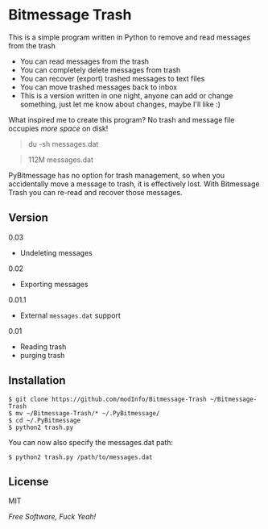 Bitmessage Trash
=========

This is a simple program written in Python to remove and read messages from the trash

  - You can read messages from the trash
  - You can completely delete messages from trash
  - You can recover (export) trashed messages to text files
  - You can move trashed messages back to inbox
  - This is a version written in one night, anyone can add or change something, just let me know about changes, maybe I'll like :)


What inspired me to create this program? 
No trash and message file occupies _more space_ on disk!

> du -sh messages.dat

> 112M  messages.dat

PyBitmessage has no option for trash management, so when you accidentally move a message to trash, it is effectively lost. With Bitmessage Trash you can re-read and recover those messages.

Version
-

0.03
 - Undeleting messages

0.02
 - Exporting messages

0.01.1
 - External `messages.dat` support

0.01
 - Reading trash
 - purging trash

Installation
--------------

    $ git clone https://github.com/modInfo/Bitmessage-Trash ~/Bitmessage-Trash
    $ mv ~/Bitmessage-Trash/* ~/.PyBitmessage/
    $ cd ~/.PyBitmessage
    $ python2 trash.py

You can now also specify the messages.dat path:

    $ python2 trash.py /path/to/messages.dat

License
-

MIT

*Free Software, Fuck Yeah!*

  

    

